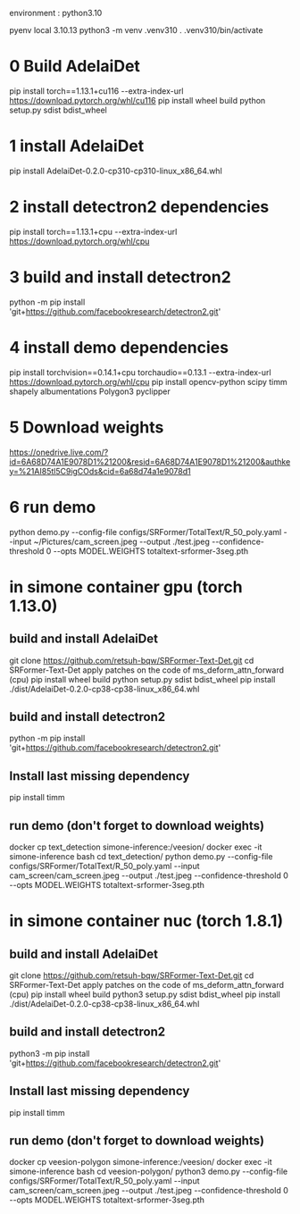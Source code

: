 environment : python3.10

pyenv local 3.10.13
python3 -m venv .venv310
. .venv310/bin/activate

# 0 Build AdelaiDet
pip install torch==1.13.1+cu116 --extra-index-url https://download.pytorch.org/whl/cu116
pip install wheel build
python setup.py sdist bdist_wheel

# 1 install AdelaiDet
pip install AdelaiDet-0.2.0-cp310-cp310-linux_x86_64.whl

# 2 install detectron2 dependencies
pip install torch==1.13.1+cpu --extra-index-url https://download.pytorch.org/whl/cpu

# 3 build and install detectron2
python -m pip install 'git+https://github.com/facebookresearch/detectron2.git'

# 4 install demo dependencies
pip install torchvision==0.14.1+cpu torchaudio==0.13.1 --extra-index-url https://download.pytorch.org/whl/cpu
pip install opencv-python scipy timm shapely albumentations Polygon3 pyclipper

# 5 Download weights
https://onedrive.live.com/?id=6A68D74A1E9078D1%21200&resid=6A68D74A1E9078D1%21200&authkey=%21AI85tl5C9igCOds&cid=6a68d74a1e9078d1

# 6 run demo
python demo.py --config-file configs/SRFormer/TotalText/R_50_poly.yaml --input ~/Pictures/cam_screen.jpeg --output ./test.jpeg --confidence-threshold 0 --opts MODEL.WEIGHTS totaltext-srformer-3seg.pth


# in simone container gpu (torch 1.13.0)

## build and install AdelaiDet
git clone https://github.com/retsuh-bqw/SRFormer-Text-Det.git
cd SRFormer-Text-Det
apply patches on the code of ms_deform_attn_forward (cpu)
pip install wheel build
python setup.py sdist bdist_wheel
pip install ./dist/AdelaiDet-0.2.0-cp38-cp38-linux_x86_64.whl

## build and install detectron2
python -m pip install 'git+https://github.com/facebookresearch/detectron2.git'

## Install last missing dependency
pip install timm

## run demo (don't forget to download weights)
docker cp text_detection simone-inference:/veesion/
docker exec -it simone-inference bash
cd text_detection/
python demo.py --config-file configs/SRFormer/TotalText/R_50_poly.yaml --input cam_screen/cam_screen.jpeg --output ./test.jpeg --confidence-threshold 0 --opts MODEL.WEIGHTS totaltext-srformer-3seg.pth


# in simone container nuc (torch 1.8.1)

## build and install AdelaiDet
git clone https://github.com/retsuh-bqw/SRFormer-Text-Det.git
cd SRFormer-Text-Det
apply patches on the code of ms_deform_attn_forward (cpu)
pip install wheel build
python3 setup.py sdist bdist_wheel
pip install ./dist/AdelaiDet-0.2.0-cp38-cp38-linux_x86_64.whl


## build and install detectron2
python3 -m pip install 'git+https://github.com/facebookresearch/detectron2.git'

## Install last missing dependency
pip install timm

## run demo (don't forget to download weights)
docker cp veesion-polygon simone-inference:/veesion/
docker exec -it simone-inference bash
cd veesion-polygon/
python3 demo.py --config-file configs/SRFormer/TotalText/R_50_poly.yaml --input cam_screen/cam_screen.jpeg --output ./test.jpeg --confidence-threshold 0 --opts MODEL.WEIGHTS totaltext-srformer-3seg.pth
